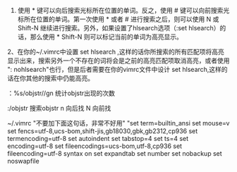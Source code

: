 1. 使用 * 键可以向后搜索光标所在位置的单词。反之，使用 # 键可以向前搜索光标所在位置的单词。第一次使用 * 或者 # 进行搜索之后，则可以使用 N 或 Shift-N 继续进行搜索。另外，如果设置了hlsearch选项（:set hlsearch）的话，那么使用 * Shift-N 则可以标记当前的单词为高亮显示。

2、在你的~/.vimrc中设置 set hlsearch ,这样的话你所搜索的所有匹配项将高亮显示出来，搜索另外一个不存在的词将会是之前的高亮匹配项取消高亮，或者使用  ": nohlsearch"也行，但是后者需要在你的vimrc文件中设计 set hlsearch,这样的话在你其他的搜索中仍能高亮。

：%s/objstr//gn 统计objstr出现的次数

:/objstr 搜索objstr n 向后找 N 向前找

~/.vimrc
"不要加下面这句话，非常不好用"
"set term=builtin_ansi
set mouse=v
set fencs=utf-8,ucs-bom,shift-jis,gb18030,gbk,gb2312,cp936
set termencoding=utf-8
set autoindent
set tabstop=4
set ts=4
set encoding=utf-8
set fileencodings=ucs-bom,utf-8,cp936
set fileencoding=utf-8
syntax on
set expandtab
set number
set nobackup
set noswapfile
